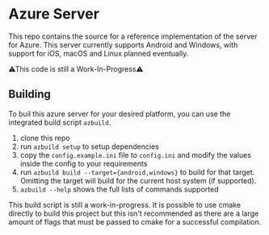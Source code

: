 # Azure Server
This repo contains the source for a reference implementation of the server for Azure. This server currently supports Android and Windows, with support for iOS, macOS and Linux planned eventually. 

⚠This code is still a Work-In-Progress⚠

## Building

To buil this azure server for your desired platform, you can use the integrated build script `azbuild`.

1. clone this repo
2. run `azbuild setup` to setup dependencies 
3. copy the `config.example.ini` file to `config.ini` and modify the values inside the config to your requirements
4. run `azbuild build --target={android,windows}` to build for that target. Omitting the target will build for the current host system (if supported).
5. `azbuild --help` shows the full lists of commands supported

This build script is still a work-in-progress. It is possible to use cmake directly to build this project but this isn't recommended as there are a large amount of flags that must be passed to cmake for a successful compilation.